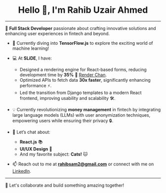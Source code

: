 <h1 align="center">Hello 👋, I'm Rahib Uzair Ahmed</h1>

---

🌟 **Full Stack Developer** passionate about crafting innovative solutions and enhancing user experiences in fintech and beyond.

- 🌱 Currently diving into **TensorFlow.js** to explore the exciting world of machine learning!

- 💻 At **SLiDE**, I have:
  - Designed a rendering engine for React-based forms, reducing development time by **35%** 🚀 [Render Chan](https://www.npmjs.com/package/render-chan).
  - Optimized APIs to fetch data **30x faster**, significantly enhancing performance ⚡.
  - Led the transition from Django templates to a modern React frontend, improving usability and scalability 🛠️.

- 💡 Currently revolutionizing **money management** in fintech by integrating large language models (LLMs) with user anonymization techniques, empowering users while ensuring their privacy 🔒.

- 💬 Let’s chat about:
  - **React.js** 📚
  - **UI/UX Design** 🎨
  - And my favorite subject: **Cats!** 🐱

- 📫 Reach out to me at **[rahibsam2@gmail.com](mailto:rahibsam2@gmail.com)** or connect with me on [LinkedIn](https://www.linkedin.com/in/rahib-ahmed-1a13521a1/).

---

🌈 Let's collaborate and build something amazing together!
